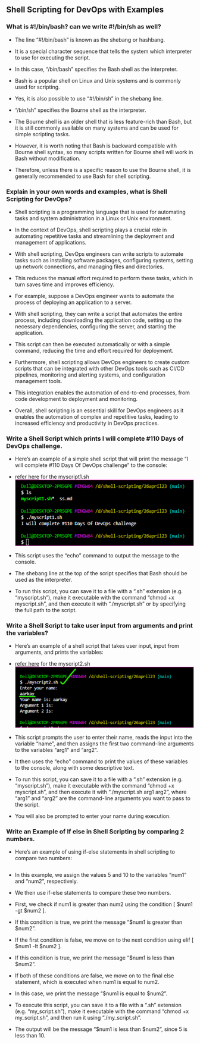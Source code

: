 Shell Scripting for DevOps with Examples
----------------------------------------

### What is #!/bin/bash? can we write #!/bin/sh as well?

* The line “#!/bin/bash” is known as the shebang or hashbang. 
* It is a special character sequence that tells the system which interpreter to use for executing the script.

* In this case, “/bin/bash” specifies the Bash shell as the interpreter. 
* Bash is a popular shell on Linux and Unix systems and is commonly used for scripting.

* Yes, it is also possible to use “#!/bin/sh” in the shebang line. 
* “/bin/sh” specifies the Bourne shell as the interpreter. 
* The Bourne shell is an older shell that is less feature-rich than Bash, but it is still commonly available on many systems and can be used for simple scripting tasks.

* However, it is worth noting that Bash is backward compatible with Bourne shell syntax, so many scripts written for Bourne shell will work in Bash without modification. 
* Therefore, unless there is a specific reason to use the Bourne shell, it is generally recommended to use Bash for shell scripting.


### Explain in your own words and examples, what is Shell Scripting for DevOps?

* Shell scripting is a programming language that is used for automating tasks and system administration in a Linux or Unix environment. 
* In the context of DevOps, shell scripting plays a crucial role in automating repetitive tasks and streamlining the deployment and management of applications.

* With shell scripting, DevOps engineers can write scripts to automate tasks such as installing software packages, configuring systems, setting up network connections, and managing files and directories. 
* This reduces the manual effort required to perform these tasks, which in turn saves time and improves efficiency.

* For example, suppose a DevOps engineer wants to automate the process of deploying an application to a server. 
* With shell scripting, they can write a script that automates the entire process, including downloading the application code, setting up the necessary dependencies, configuring the server, and starting the application. 
* This script can then be executed automatically or with a simple command, reducing the time and effort required for deployment.

* Furthermore, shell scripting allows DevOps engineers to create custom scripts that can be integrated with other DevOps tools such as CI/CD pipelines, monitoring and alerting systems, and configuration management tools. 
* This integration enables the automation of end-to-end processes, from code development to deployment and monitoring.

* Overall, shell scripting is an essential skill for DevOps engineers as it enables the automation of complex and repetitive tasks, leading to increased efficiency and productivity in DevOps practices.


### Write a Shell Script which prints I will complete #110 Days of DevOps challenge.

* Here’s an example of a simple shell script that will print the message “I will complete #110 Days Of DevOps challenge” to the console:

* [refer here](https://github.com/qtaarkayapril23/shell-scripting/blob/main/26april23/myscript1.sh) for the myscript1.sh
![preview](Images/ss1.png)

* This script uses the “echo” command to output the message to the console. 
* The shebang line at the top of the script specifies that Bash should be used as the interpreter.

* To run this script, you can save it to a file with a “.sh” extension (e.g. “myscript.sh”), make it executable with the command “chmod +x myscript.sh”, and then execute it with “./myscript.sh” or by specifying the full path to the script.


### Write a Shell Script to take user input from arguments and print the variables?

* Here’s an example of a shell script that takes user input, input from arguments, and prints the variables:

* [refer here](https://github.com/qtaarkayapril23/shell-scripting/blob/main/26april23/myscript2.sh) for the myscript2.sh
![preview](Images/ss2.png)

* This script prompts the user to enter their name, reads the input into the variable “name”, and then assigns the first two command-line arguments to the variables “arg1” and “arg2”. 
* It then uses the “echo” command to print the values of these variables to the console, along with some descriptive text.

* To run this script, you can save it to a file with a “.sh” extension (e.g. “myscript.sh”), make it executable with the command “chmod +x myscript.sh”, and then execute it with “./myscript.sh arg1 arg2”, where “arg1” and “arg2” are the command-line arguments you want to pass to the script. 
* You will also be prompted to enter your name during execution.


### Write an Example of If else in Shell Scripting by comparing 2 numbers.

* Here’s an example of using if-else statements in shell scripting to compare two numbers:

```bash

```

* In this example, we assign the values 5 and 10 to the variables “num1” and “num2”, respectively. 
* We then use if-else statements to compare these two numbers.

* First, we check if num1 is greater than num2 using the condition [ $num1 -gt $num2 ]. 
* If this condition is true, we print the message “$num1 is greater than $num2”.

* If the first condition is false, we move on to the next condition using elif [ $num1 -lt $num2 ]. 
* If this condition is true, we print the message “$num1 is less than $num2”.

* If both of these conditions are false, we move on to the final else statement, which is executed when num1 is equal to num2. 
* In this case, we print the message “$num1 is equal to $num2”.

* To execute this script, you can save it to a file with a “.sh” extension (e.g. “my_script.sh”), make it executable with the command “chmod +x my_script.sh”, and then run it using “./my_script.sh”. 
* The output will be the message “$num1 is less than $num2”, since 5 is less than 10.

